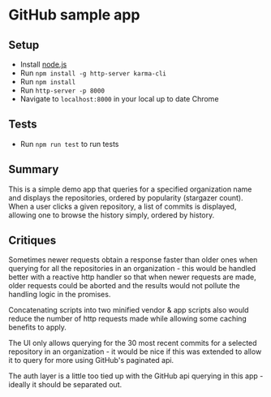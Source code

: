 # GitHub sample app

## Setup

- Install [node.js](https://nodejs.org/)
- Run `npm install -g http-server karma-cli`
- Run `npm install`
- Run `http-server -p 8000`
- Navigate to `localhost:8000` in your local up to date Chrome

## Tests

- Run `npm run test` to run tests

## Summary

This is a simple demo app that queries for a specified organization name and displays the repositories, ordered by popularity (stargazer count). When a user clicks a given repository, a list of commits is displayed, allowing one to browse the history simply, ordered by history.

## Critiques

Sometimes newer requests obtain a response faster than older ones when querying for all the repositories in an organization - this would be handled better with a reactive http handler so that when newer requests are made, older requests could be aborted and the results would not pollute the handling logic in the promises.

Concatenating scripts into two minified vendor & app scripts also would reduce the number of http requests made while allowing some caching benefits to apply.

The UI only allows querying for the 30 most recent commits for a selected repository in an organization - it would be nice if this was extended to allow it to query for more using GitHub's paginated api.

The auth layer is a little too tied up with the GitHub api querying in this app - ideally it should be separated out.
